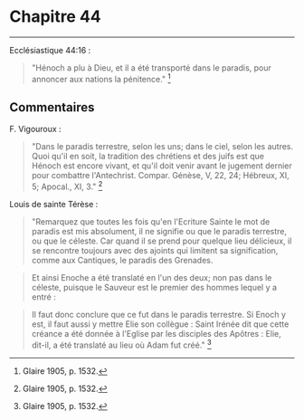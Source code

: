 # Chapitre 44

***

Ecclésiastique 44:16 :

> "Hénoch a plu à Dieu, et il a été transporté dans le paradis, pour annoncer aux nations la pénitence." [^1]

[^1]: Glaire 1905, p. 1532.

## Commentaires

F. Vigouroux :

> "Dans le paradis terrestre, selon les uns; dans le ciel, selon les autres. Quoi qu'il en soit, la tradition des chrétiens et des juifs est que Hénoch est encore vivant, et qu'il doit venir avant le jugement dernier pour combattre l'Antechrist. Compar. Génèse, V, 22, 24; Hébreux, XI, 5; Apocal., XI, 3." [^1]

[^1]: Glaire 1905, p. 1532.


Louis de sainte Térèse :

> "Remarquez que toutes les fois qu'en l'Ecriture Sainte le mot de paradis est mis absolument, il ne signifie ou que le paradis terrestre, ou que le céleste. Car quand il se prend pour quelque lieu délicieux, il se rencontre toujours avec des ajoints qui limitent sa signification, comme aux Cantiques, le paradis des Grenades.

> Et ainsi Enoche a été translaté en l'un des deux; non pas dans le céleste, puisque le Sauveur est le premier des hommes lequel y a entré :

> Il faut donc conclure que ce fut dans le paradis terrestre. Si Enoch y est, il faut aussi y mettre Elie son collègue : Saint Irénée dit que cette créance a été  donnée à l'Eglise par les disciples des Apôtres : Elie, dit-il, a été translaté au lieu où Adam fut créé." [^1]

[^1]: Louis 1662, p. 220.



